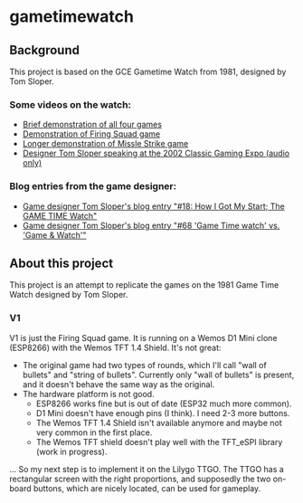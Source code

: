 # gametimewatch

## Background
This project is based on the GCE Gametime Watch from 1981, designed by Tom Sloper.  

### Some videos on the watch:
- [Brief demonstration of all four games](https://www.youtube.com/watch?v=-Bf1ShRP0sU&pp=ygUVZ2NlICJnYW1lIHRpbWUiIHdhdGNo)
- [Demonstration of Firing Squad game](https://www.youtube.com/watch?v=c8RhkI4UkEM)
- [Longer demonstration of Missle Strike game](https://www.youtube.com/watch?v=Ct3c1ywy9_s&pp=ygUVZ2NlICJnYW1lIHRpbWUiIHdhdGNo)
- [Designer Tom Sloper speaking at the 2002 Classic Gaming Expo (audio only)](https://www.youtube.com/watch?v=JeE5WQ8B9oU&t=261s&pp=ygUVZ2NlICJnYW1lIHRpbWUiIHdhdGNo0gcJCb0Ag7Wk3p_U)

### Blog entries from the game designer:
- [Game designer Tom Sloper's blog entry "#18: How I Got My Start; The GAME TIME Watch"](https://www.sloperama.com/advice/lesson18.html)
- [Game designer Tom Sloper's blog entry "#68 'Game Time watch' vs. 'Game & Watch'"](https://www.sloperama.com/advice/gamewatch.html)

## About this project

This project is an attempt to replicate the games on the 1981 Game Time Watch designed by Tom Sloper.

### V1

V1 is just the Firing Squad game.  It is running on a Wemos D1 Mini clone (ESP8266) with the Wemos TFT 1.4 Shield.  It's not great:
- The original game had two types of rounds, which I'll call "wall of bullets" and "string of bullets".  Currently only "wall of bullets" is present, and it doesn't behave the same way as the original.
- The hardware platform is not good.
  - ESP8266 works fine but is out of date (ESP32 much more common).
  - D1 Mini doesn't have enough pins (I think).  I need 2-3 more buttons.
  - The Wemos TFT 1.4 Shield isn't available anymore and maybe not very common in the first place.
  - The Wemos TFT shield doesn't play well with the TFT_eSPI library (work in progress).

... So my next step is to implement it on the Lilygo TTGO.  The TTGO has a rectangular screen with the right proportions, and supposedly the two on-board buttons, which are nicely located, can be used for gameplay.
  
